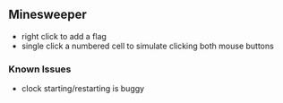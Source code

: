 ## Minesweeper
* right click to add a flag
* single click a numbered cell to simulate clicking both mouse buttons

### Known Issues
* clock starting/restarting is buggy